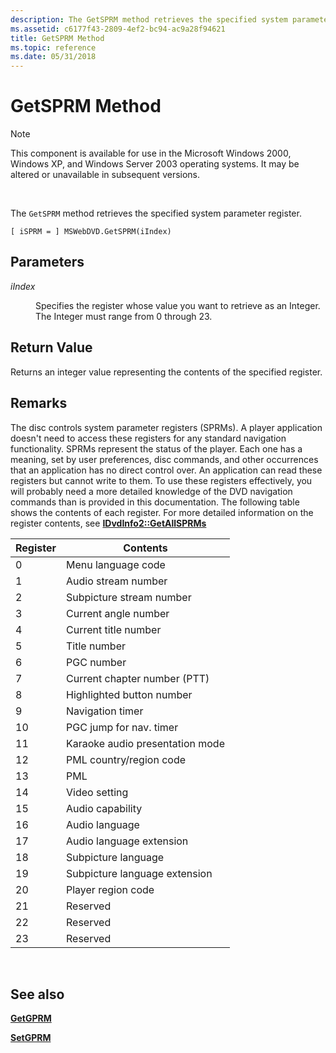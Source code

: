 ```yaml
---
description: The GetSPRM method retrieves the specified system parameter register.
ms.assetid: c6177f43-2809-4ef2-bc94-ac9a28f94621
title: GetSPRM Method
ms.topic: reference
ms.date: 05/31/2018
---
```


# GetSPRM Method

> [!Note]  
> This component is available for use in the Microsoft Windows 2000, Windows XP, and Windows Server 2003 operating systems. It may be altered or unavailable in subsequent versions.

 

The `GetSPRM` method retrieves the specified system parameter register.

``` syntax
[ iSPRM = ] MSWebDVD.GetSPRM(iIndex)
```

## Parameters

<dl> <dt>

<span id="iIndex"></span><span id="iindex"></span><span id="IINDEX"></span>*iIndex*
</dt> <dd>

Specifies the register whose value you want to retrieve as an Integer. The Integer must range from 0 through 23.

</dd> </dl>

## Return Value

Returns an integer value representing the contents of the specified register.

## Remarks

The disc controls system parameter registers (SPRMs). A player application doesn't need to access these registers for any standard navigation functionality. SPRMs represent the status of the player. Each one has a meaning, set by user preferences, disc commands, and other occurrences that an application has no direct control over. An application can read these registers but cannot write to them. To use these registers effectively, you will probably need a more detailed knowledge of the DVD navigation commands than is provided in this documentation. The following table shows the contents of each register. For more detailed information on the register contents, see [**IDvdInfo2::GetAllSPRMs**](/windows/desktop/api/Strmif/nf-strmif-idvdinfo2-getallsprms)



| Register | Contents                        |
|----------|---------------------------------|
| 0        | Menu language code              |
| 1        | Audio stream number             |
| 2        | Subpicture stream number        |
| 3        | Current angle number            |
| 4        | Current title number            |
| 5        | Title number                    |
| 6        | PGC number                      |
| 7        | Current chapter number (PTT)    |
| 8        | Highlighted button number       |
| 9        | Navigation timer                |
| 10       | PGC jump for nav. timer         |
| 11       | Karaoke audio presentation mode |
| 12       | PML country/region code         |
| 13       | PML                             |
| 14       | Video setting                   |
| 15       | Audio capability                |
| 16       | Audio language                  |
| 17       | Audio language extension        |
| 18       | Subpicture language             |
| 19       | Subpicture language extension   |
| 20       | Player region code              |
| 21       | Reserved                        |
| 22       | Reserved                        |
| 23       | Reserved                        |



 

## See also

<dl> <dt>

[**GetGPRM**](getgprm-method.md)
</dt> <dt>

[**SetGPRM**](setgprm-method.md)
</dt> </dl>

 

 



